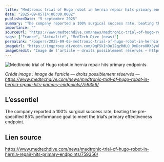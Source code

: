 ```yaml
---
title: "Medtronic trial of Hugo robot in hernia repair hits primary endpoints"
date: "2025-09-05T14:00:00.000Z"
publishedDate: "5 septembre 2025"
summary: "The company reported a 100% surgical success rate, beating the pre-specified 85% performance goal to meet the trial&rsquo;s primary effectiveness endpoint."
importance: ""
sourceUrl: "https://www.medtechdive.com/news/medtronic-trial-of-hugo-robot-in-hernia-repair-hits-primary-endpoints/759356/"
tags: ["France", "Actualité", "MedTech Dive (news)"]
permalink: "/papers/2025-09-05-medtronic-trial-of-hugo-robot-in-hernia-repair-hits-primary-endpoints"
imageUrl: "https://imgproxy.divecdn.com/9qF5kInDnI2qzRdLO_DmDoroORX5yokBxJIkw3eedNU/g:nowe:0:547/c:2000:1129/rs:fit:770:435/Z3M6Ly9kaXZlc2l0ZS1zdG9yYWdlL2RpdmVpbWFnZS9odWdvLXJhcy1wbGF0Zm9ybS1hcm0tNC1kLWJsX1VFY0ZZb1EucG5n.webp"
imageCredit: "Image de l’article — droits possiblement réservés — https://www.medtechdive.com/news/medtronic-trial-of-hugo-robot-in-hernia-repair-hits-primary-endpoints/759356/"
---
```


![Medtronic trial of Hugo robot in hernia repair hits primary endpoints](https://imgproxy.divecdn.com/9qF5kInDnI2qzRdLO_DmDoroORX5yokBxJIkw3eedNU/g:nowe:0:547/c:2000:1129/rs:fit:770:435/Z3M6Ly9kaXZlc2l0ZS1zdG9yYWdlL2RpdmVpbWFnZS9odWdvLXJhcy1wbGF0Zm9ybS1hcm0tNC1kLWJsX1VFY0ZZb1EucG5n.webp)

*Crédit image : Image de l’article — droits possiblement réservés — https://www.medtechdive.com/news/medtronic-trial-of-hugo-robot-in-hernia-repair-hits-primary-endpoints/759356/*

## L’essentiel

The company reported a 100% surgical success rate, beating the pre-specified 85% performance goal to meet the trial&rsquo;s primary effectiveness endpoint.

## Lien source

https://www.medtechdive.com/news/medtronic-trial-of-hugo-robot-in-hernia-repair-hits-primary-endpoints/759356/

